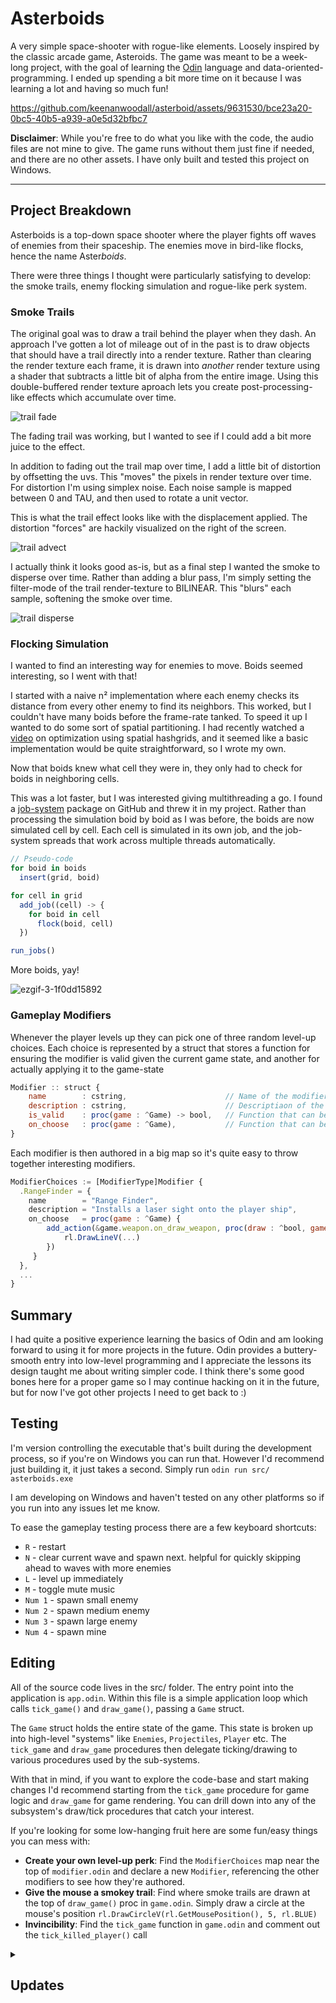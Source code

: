 # Asterboids
A very simple space-shooter with rogue-like elements. Loosely inspired by the classic arcade game, Asteroids. The game was meant to be a week-long project, with the goal of learning the [Odin](https://odin-lang.org/) language and data-oriented-programming.
I ended up spending a bit more time on it because I was learning a lot and having so much fun!

https://github.com/keenanwoodall/asterboid/assets/9631530/bce23a20-0bc5-40b5-a939-a0e5d32bfbc7

**Disclaimer**: While you're free to do what you like with the code, the audio files are not mine to give. The game runs without them just fine if needed, and there are no other assets. I have only built and tested this project on Windows.

---

## Project Breakdown

Asterboids is a top-down space shooter where the player fights off waves of enemies from their spaceship. The enemies move in bird-like flocks, hence the name Aster*boids*.

There were three things I thought were particularly satisfying to develop: the smoke trails, enemy flocking simulation and rogue-like perk system.

### Smoke Trails
The original goal was to draw a trail behind the player when they dash. An approach I've gotten a lot of mileage out of in the past is to draw objects that should have a trail directly into a render texture. 
Rather than clearing the render texture each frame, it is drawn into _another_ render texture using a shader that subtracts a little bit of alpha from the entire image. Using this double-buffered render texture aproach lets you create post-processing-like
effects which accumulate over time.

![trail fade](https://github.com/keenanwoodall/asterboid/assets/9631530/f61ea1b0-b8dd-4159-963a-bf146021958a)

The fading trail was working, but I wanted to see if I could add a bit more juice to the effect.

In addition to fading out the trail map over time, I add a little bit of distortion by offsetting the uvs.
This "moves" the pixels in render texture over time. For distortion I'm using simplex noise. Each noise sample is mapped between 0 and TAU, and then used to rotate a unit vector.

This is what the trail effect looks like with the displacement applied. The distortion "forces" are hackily visualized on the right of the screen.

![trail advect](https://github.com/keenanwoodall/asterboid/assets/9631530/7527bc30-37eb-4fc2-9095-b0236af5b264)

I actually think it looks good as-is, but as a final step I wanted the smoke to disperse over time. Rather than adding a blur pass, I'm simply setting the filter-mode of the trail render-texture to BILINEAR. This "blurs" each sample, softening the smoke over time.

![trail disperse](https://github.com/keenanwoodall/asterboid/assets/9631530/b66b1d72-28b2-4b38-8e7e-4355a6b8e1b6)

### Flocking Simulation
I wanted to find an interesting way for enemies to move. Boids seemed interesting, so I went with that!

I started with a naive n² implementation where each enemy checks its distance from every other enemy to find its neighbors.
This worked, but I couldn't have many boids before the frame-rate tanked.
To speed it up I wanted to do some sort of spatial partitioning. I had recently watched a [video](https://youtu.be/oewDaISQpw0) on optimization using spatial hashgrids, and it seemed like a basic implementation would be quite straightforward, so I wrote my own.

Now that boids knew what cell they were in, they only had to check for boids in neighboring cells.

This was a lot faster, but I was interested giving multithreading a go.
I found a [job-system](https://github.com/jakubtomsu/jobs) package on GitHub and threw it in my project.
Rather than processing the simulation boid by boid as I was before, the boids are now simulated cell by cell.
Each cell is simulated in its own job, and the job-system spreads that work across multiple threads automatically.
```js
// Pseudo-code
for boid in boids
  insert(grid, boid)

for cell in grid
  add_job((cell) -> {
    for boid in cell
      flock(boid, cell)
  })

run_jobs()
```
More boids, yay!

![ezgif-3-1f0dd15892](https://github.com/keenanwoodall/asterboid/assets/9631530/6c3c18e8-75e2-451a-8ddf-737fcfcdb245)

### Gameplay Modifiers
Whenever the player levels up they can pick one of three random level-up choices. Each choice is represented by a struct that stores a function for ensuring the modifier is valid given the current game state, and another for actually applying it to the game-state
```js
Modifier :: struct {
    name        : cstring,                      // Name of the modifier. Shown in the level up gui
    description : cstring,                      // Descriptiaon of the modifier. Shown in the level up gui
    is_valid    : proc(game : ^Game) -> bool,   // Function that can be called to check if a modifier is valid
    on_choose   : proc(game : ^Game),           // Function that can be called to apply the modifier to the current game state
}
```
Each modifier is then authored in a big map so it's quite easy to throw together interesting modifiers.
```js
ModifierChoices := [ModifierType]Modifier {
  .RangeFinder = {
    name        = "Range Finder",
    description = "Installs a laser sight onto the player ship",
    on_choose   = proc(game : ^Game) { 
        add_action(&game.weapon.on_draw_weapon, proc(draw : ^bool, game : ^Game) {
            rl.DrawLineV(...)
        })
     }
  },
  ...
}
```

## Summary

I had quite a positive experience learning the basics of Odin and am looking forward to using it for more projects in the future. Odin provides a buttery-smooth entry into low-level programming and I appreciate the lessons its design taught me about writing simpler code. I think there's some good bones here for a proper game so I may continue hacking on it in the future, but for now I've got other projects I need to get back to :)

## Testing

I'm version controlling the executable that's built during the development process, so if you're on Windows you can run that. However I'd recommend just building it, it just takes a second. 
Simply run `odin run src/ asterboids.exe`

I am developing on Windows and haven't tested on any other platforms so if you run into any issues let me know.

To ease the gameplay testing process there are a few keyboard shortcuts:
- `R` - restart
- `N` - clear current wave and spawn next. helpful for quickly skipping ahead to waves with more enemies
- `L` - level up immediately
- `M` - toggle mute music
- `Num 1` - spawn small enemy
- `Num 2` - spawn medium enemy
- `Num 3` - spawn large enemy
- `Num 4` - spawn mine

## Editing

All of the source code lives in the src/ folder. The entry point into the application is `app.odin`. Within this file is a simple application loop which calls `tick_game()` and `draw_game()`, passing a `Game`  struct.

The `Game` struct holds the entire state of the game. This state is broken up into high-level "systems" like `Enemies`, `Projectiles`, `Player` etc. The `tick_game` and `draw_game` procedures then delegate ticking/drawing to various procedures used by the sub-systems.

With that in mind, if you want to explore the code-base and start making changes I'd recommend starting from the `tick_game` procedure for game logic and `draw_game` for game rendering. You can drill down into any of the subsystem's draw/tick procedures that catch your interest.

If you're looking for some low-hanging fruit here are some fun/easy things you can mess with:
- **Create your own level-up perk**: Find the `ModifierChoices` map near the top of `modifier.odin` and declare a new `Modifier`, referencing the other modifiers to see how they're authored.
- **Give the mouse a smokey trail**: Find where smoke trails are drawn at the top of `draw_game()` proc in `game.odin`. Simply draw a circle at the mouse's position `rl.DrawCircleV(rl.GetMousePosition(), 5, rl.BLUE)`
- **Invincibility**: Find the `tick_game` function in `game.odin` and comment out the `tick_killed_player()` call

<details>
  <summary><h2>Updates</h2></summary>
  
  ### Improved Flocking

  Enemies prioritize following the player less when far away. This helps avoid boids glomming into one big heap and allows them to do more boid-like behavior. Enemies arrive "in formation", and when close, appear to enter a sort of aggro state.
  
  ![image](https://github.com/keenanwoodall/asterboid/assets/9631530/898505db-8c75-4f6e-b8c2-c2c71cf2f711)

  ### Squash and Stretch

  The player now has procedural squash and stretch animation when dashing

  ![asterboid_eCDUk3cDb3](https://github.com/keenanwoodall/asterboid/assets/9631530/a000c040-f3b7-4f50-9895-fd72252b92f0)

  ### Mines and Screen Shake

  ![asterboid_mD9yjzqxVA](https://github.com/keenanwoodall/asterboids/assets/9631530/daf0358c-ae28-4d18-821e-aa941656839e)
  
</details>
